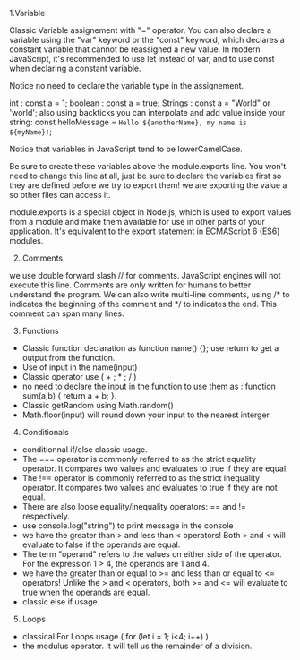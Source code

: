 
1.Variable

Classic Variable assignement with "=" operator. You can also declare a variable using the "var" keyword or the "const" keyword, which declares a constant variable that cannot be reassigned a new value.
In modern JavaScript, it's recommended to use let instead of var, and to use const when declaring a constant variable.

Notice no need to declare the variable type in the assignement.

int  :  const a = 1;
boolean : const a = true;
Strings : const a = "World" or 'world'; 
also using backticks you can interpolate and add value inside your string: const helloMessage = `Hello ${anotherName}, my name is ${myName}!`;

Notice that variables in JavaScript tend to be lowerCamelCase.

Be sure to create these variables above the module.exports line. You won't need to change this line at all, just be sure to declare the variables first so they are defined before we try to export them! we are exporting the value a so other files can access it. 

module.exports is a special object in Node.js, which is used to export values from a module and make them available for use in other parts of your application. It's equivalent to the export statement in ECMAScript 6 (ES6) modules.

2. Comments

we use double forward slash // for comments. JavaScript engines will not execute this line. Comments are only written for humans to better understand the program. We can also write multi-line comments, using /* to indicates the beginning of the comment and */ to indicates the end. This comment can span many lines.

3. Functions

- Classic function declaration as function name() {}; use return to get a output from the function.
- Use of input in the name(input)
- Classic operator use ( + ; * ; / )
- no need to declare the input in the function to use them as : function sum(a,b) { return a + b; }.
- Classic getRandom using Math.random()
- Math.floor(input) will round down your input to the nearest interger.

4. Conditionals

- conditionnal if/else classic usage.
- The === operator is commonly referred to as the strict equality operator. It compares two values and evaluates to true if they are equal.
- The !== operator is commonly referred to as the strict inequality operator. It compares two values and evaluates to true if they are not equal.
- There are also loose equality/inequality operators: == and != respectively.
- use console.log("string") to print message in the console
- we have the greater than > and less than < operators! Both > and < will evaluate to false if the operands are equal.
- The term "operand" refers to the values on either side of the operator. For the expression 1 > 4, the operands are 1 and 4.
-  we have the greater than or equal to >= and less than or equal to <= operators! Unlike the > and < operators, both >= and <= will evaluate to true when the operands are equal.
-  classic else if usage.

5. Loops

- classical For Loops usage ( for (let i = 1; i<4; i++) )
- the modulus operator. It will tell us the remainder of a division.



